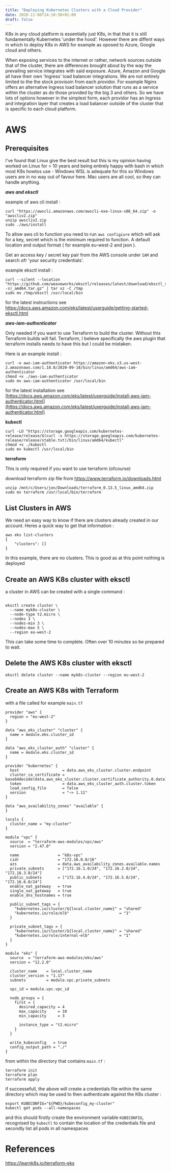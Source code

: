 ```yaml
---
title: "Deploying Kubernetes Clusters with a Cloud Provider"
date: 2020-11-06T14:10:58+01:00
draft: false
---
```


K8s in any cloud platform is essentially just K8s, in that that it is still fundamentally Kubernetes 'under the hood'. However there are diffent ways in which to deploy K8s in AWS for example as oposed to Azure, Google cloud and others.

When exposing services to the internet or rather, network sources outside that of the cluster, there are differences brought about by 
the way the prevailing service integrates with said exposure. Azure, Amazon and Google all have their own 'Ingress' load balancer
integrations. We are not entirely limited to the the stock provisoin from each providor. For example Nginx offers an alternative Ingress load balancer solution that runs as a service within the cluster as do those provided by the big 3 and others. So we have lots of options however in the simplest form, each providor has an Ingress and integration layer that creates a load balancer outside of the cluster that is specific to each cloud platform.

# AWS

## Prerequisites 

I've found that Linux give the best result but this is my opinion having worked on Linux for > 10 years and being entirely happy with bash in which most K8s howtos use - Windows WSL is adequate for this so Windows users are in no way out of favour here. Mac users are all cool, so they can handle anything.

___aws and eksctl___

example of aws cli install :

```
curl "https://awscli.amazonaws.com/awscli-exe-linux-x86_64.zip" -o "awscliv2.zip"
unzip awscliv2.zip
sudo ./aws/install
```

To allow aws cli to function you need to run `aws configiure` which will ask for a key, secret which is the minimum required to function. 
A default location and output format ( for example eu-west-2 and json ).

Get an access key / secret key pair from the AWS console under `IAM` and search ofr 'your security credentials'.

example eksctl install : 

```
curl --silent --location "https://github.com/weaveworks/eksctl/releases/latest/download/eksctl_$(uname -s)_amd64.tar.gz" | tar xz -C /tmp
sudo mv /tmp/eksctl /usr/local/bin
```

for the latest instructions see https://docs.aws.amazon.com/eks/latest/userguide/getting-started-eksctl.html

___aws-iam-authenticator___

Only needed if you want to use Terraform to build the cluster. Without this Terraform builds will fail. Terraform, I believe specifically the aws plugin that terraform installs needs to have this but I could be mistaken. 

Here is an example install :

```
curl -o aws-iam-authenticator https://amazon-eks.s3.us-west-2.amazonaws.com/1.18.8/2020-09-18/bin/linux/amd64/aws-iam-authenticator 
chmod +x ./aws-iam-authenticator
sudo mv aws-iam-authenticator /usr/local/bin
 ```

for the latest installation see [https://docs.aws.amazon.com/eks/latest/userguide/install-aws-iam-authenticator.html](https://docs.aws.amazon.com/eks/latest/userguide/install-aws-iam-authenticator.html)

__kubectl__

```
curl -LO "https://storage.googleapis.com/kubernetes-release/release/$(curl -s https://storage.googleapis.com/kubernetes-release/release/stable.txt)/bin/linux/amd64/kubectl"
chmod +x ./kubectl
sudo mv kubectl /usr/local/bin
```

__terraform__

This is only required if you want to use terraform (ofcourse)

download terraform zip file from https://www.terraform.io/downloads.html

```
unzip /mnt/c/Users/jon/Downloads/terraform_0.13.5_linux_amd64.zip
sudo mv terraform /usr/local/bin/terraform
``` 
## List Clusters in AWS

We need an easy way to know if there are clusters already created in our account. Heres a quick way to get that information :

```
aws eks list-clusters
{
    "clusters": []
}
```

In this example, there are no clusters. This is good as at this point nothing is deployed 


## Create an AWS K8s cluster with eksctl

a cluster in AWS can be created with a single command :

```

eksctl create cluster \
  --name myk8s-cluster \
  --node-type t2.micro \
  --nodes 3 \
  --nodes-min 3 \
  --nodes-max 5 \
  --region eu-west-2
```

This can take some time to complete. Often over 10 minutes so be prepared to wait.

## Delete the AWS K8s cluster with eksctl

```
eksctl delete cluster --name myk8s-cluster --region eu-west-2
```


## Create an AWS K8s with Terraform

with a file called for example `main.tf`

```
provider "aws" {
  region = "eu-west-2"
}

data "aws_eks_cluster" "cluster" {
  name = module.eks.cluster_id
}

data "aws_eks_cluster_auth" "cluster" {
  name = module.eks.cluster_id
}

provider "kubernetes" {
  host                   = data.aws_eks_cluster.cluster.endpoint
  cluster_ca_certificate = base64decode(data.aws_eks_cluster.cluster.certificate_authority.0.data)
  token                  = data.aws_eks_cluster_auth.cluster.token
  load_config_file       = false
  version                = "~> 1.11"
}

data "aws_availability_zones" "available" {
}

locals {
  cluster_name = "my-cluster"
}

module "vpc" {
  source  = "terraform-aws-modules/vpc/aws"
  version = "2.47.0"

  name                 = "k8s-vpc"
  cidr                 = "172.16.0.0/16"
  azs                  = data.aws_availability_zones.available.names
  private_subnets      = ["172.16.1.0/24", "172.16.2.0/24", "172.16.3.0/24"]
  public_subnets       = ["172.16.4.0/24", "172.16.5.0/24", "172.16.6.0/24"]
  enable_nat_gateway   = true
  single_nat_gateway   = true
  enable_dns_hostnames = true

  public_subnet_tags = {
    "kubernetes.io/cluster/${local.cluster_name}" = "shared"
    "kubernetes.io/role/elb"                      = "1"
  }

  private_subnet_tags = {
    "kubernetes.io/cluster/${local.cluster_name}" = "shared"
    "kubernetes.io/role/internal-elb"             = "1"
  }
}

module "eks" {
  source  = "terraform-aws-modules/eks/aws"
  version = "12.2.0"

  cluster_name    = local.cluster_name
  cluster_version = "1.17"
  subnets         = module.vpc.private_subnets

  vpc_id = module.vpc.vpc_id

  node_groups = {
    first = {
      desired_capacity = 4
      max_capacity     = 10
      min_capacity     = 3

      instance_type = "t2.micro"
    }
  }

  write_kubeconfig   = true
  config_output_path = "./"
}
```

from within the directory that contains `main.tf` :

```
terraform init
terraform plan
terraform apply
```

if successefull, the above will create a credentials file within the same directory which may be used to then authenticate against the K8s
cluster :

```
export KUBECONFIG="${PWD}/kubeconfig_my-cluster"
kubectl get pods --all-namespaces
```

and this should firstly create the environment variable `KUBECONFIG`, recognised by `kubectl` to contain the location of the credentials file and secondly
list all pods in all namespaces

# References

https://learnk8s.io/terraform-eks
